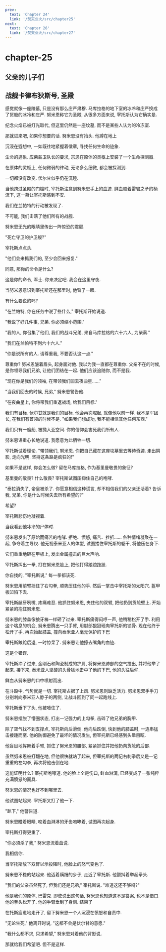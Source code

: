 ```yaml
---
prev:
  text: 'Chapter 24'
  link: '/焚天业火/src/chapter25'
next:
  text: 'Chapter 26'
  link: '/焚天业火/src/chapter27'
---
```


# chapter-25

## 父亲的儿子们

## 战舰卡律布狄斯号, 圣殿

感觉就像一座陵墓, 只是没有那么庄严肃穆. 马库拉格的地下室的冰冷和庄严换成了货舱的冰冷和庄严. 努米恩称它为圣殿, 从很多方面来说, 宰托斯认为它确实是.

纪念火焰已被灯光取代, 但这里仍然是一座坟墓, 而不是某些人认为的冷冻室.

那就进来吧, 如果你想要的话. 努米恩没有抬头. 他蹲在地上

沉浸在遐想中, 一如既往地紧握着徽章, 寻找任何生命的迹象.

生命的迹象. 应柴薪卫队长的要求, 宗恩在原体的灵柩上安装了一个生命探测器.

在原体的灵柩上, 任何微弱的律动, 无论多么细微, 都会被探测到.

一切都没有改变. 伏尔甘似乎仍在沉睡.

当他跨过圣殿的门槛时, 宰托斯注意到努米恩手上的血迹. 鲜血顺着雷岩之矛的柄流下, 这一幕让宰托斯感到不安.

我们在兰帕特的行动被发现了.

不可能, 我们击落了他们所有的战舰.

努米恩无光的眼睛里传出一阵惊恐的震颤.

"死亡守卫的护卫舰?"

宰托斯点点头.

"他们会来抓我们的, 至少会回来报复."

同意, 那你的命令是什么?

这是你的命令, 军士. 你来决定吧. 我会在这里守夜.

当努米恩意识到宰托斯还在那里时, 他瞥了一眼.

有什么要说的吗?

"在兰帕特, 你在任务中说了些什么," 宰托斯开始说道.

"我说了好几件事, 兄弟. 你必须缩小范围."

"我的人, 你召集了他们, 我们的战斗兄弟, 来自马库拉格的六十六人, 为柴薪."

"我们在兰帕特不到六十六人."

"你是说所有的人. 请尊重我, 不要否认这一点."

尊重你? 努米恩皱着眉头, 起身面对他. 我以为我一直都在尊重你. 父亲不在的时候, 是你领导我们兄弟, 让他们团结在一起. 他们应该追随你, 而不是我.

"现在你是我们的领袖, 在带领我们回去夜曲星......"

"当我们回去的时候, 兄弟," 努米恩警告他.

"在夜曲星上, 你将带我们重返战场, 给我们目标."

我们有目标. 伏尔甘就是我们的目标. 他会再次崛起, 就像他以前一样. 我不是军团长, 在我们有首领的时候不是. "如果我们想成功, 我不能相信其他任何东西."

我们只有一艘船, 被抛入亚空间. 你的信仰会害死我们所有人.

努米恩语重心长地说道. 我愿意为此牺牲一切.

宰托斯试着理论. "带领我们, 努米恩. 你把自己藏在这座坟墓里去等待奇迹. 走出阴影, 走向光明. 坚持这条路是疯狂的!"

如果不是这样, 你会怎么做? 留在马库拉格, 作为基里曼敬畏的象征?

基里曼的敬畏? 什么敬畏? 宰托斯试图压抑住自己的咆哮.

"泰拉消失了, 帝皇被杀了. 你愿意相信这种谎言, 却不相信我们的父亲还活着? 告诉我, 兄弟, 你是什么时候失去所有希望的?"

希望?

宰托斯悲伤地凝视着.

当我看到他冰冷的尸体时.

努米恩发出了原始而痛苦的咆哮. 拒绝、愤怒, 痛苦、挫折...... 各种情绪凝聚在一起, 争夺着主导权. 他无视泰米亚人的体型, 试图搂住宰托斯的躯干, 将他压在身下.

它们重重地砸在甲板上, 发出金属撞击的巨大声响.

宰托斯挥出一拳, 打在努米恩脸上, 把他打得踉踉跄跄.

你自找的, "宰托斯说," 每一拳都该死.

努米恩用前臂挡住了右勾拳, 顺势压住他的手. 然后一掌击中宰托斯的太阳穴. 盔甲板凹陷下去.

宰托斯龇牙咧嘴, 疼痛难忍. 他抓住努米恩, 夹住他的双臂, 把他扔到货舱壁上. 开始紧紧的抱住努米恩.

努米恩的膝盖像狼牙棒一样砸了过来. 宰托斯痛得闷哼一声, 他稍稍松开了手. 利用这个喘息的机会, 努米恩腾出一只手臂, 用肘部狠狠砸向宰托斯的锁骨. 现在他终于松开了手, 再次抬起膝盖, 撞向泰米亚人毫无保护的下巴

宰托斯踉跄后退, 一时惊呆了. 努米恩让他擦去嘴角的血迹.

这是个错误.

宰托斯冲了过来, 金刚石和陶瓷制成的护肩, 将努米恩肺部的空气撞出, 并将他举了起来. 接下来, 泰米亚人坚硬的头骨猛地击中了他的下巴, 他的头往后仰.

鲜血从努米恩的口中喷射而出.

在斗殴中, 气势就是一切. 宰托斯占据了上风. 努米恩则缺乏活力.  努米恩双手手刀分别刺向泰米亚人脖子的两侧, 让战斗回到了同一起跑线上.

宰托斯垂下了头, 他被噎住了.

努米恩摆脱了懵圈状态, 打出一记强力的上勾拳, 击碎了他兄弟的胸甲.

除了空气找不到支撑点, 宰托斯向后滑倒. 他向后跌倒, 快到他的膝盖时, 一连串猛击接踵而至. 他的防御避免了最坏的情况发生, 但宰托斯已经感到头晕目眩.

他盲目地挥舞着手臂, 抓住了努米恩的腰部, 紧紧抓住并把他扔向货舱的后部.

虽然努米恩被打翻在地, 但他很快就站了起来, 但宰托斯的两记右刺拳后又是一记重重的左勾拳, 再次将他击倒在地.

这能证明什么? 宰托斯咆哮道. 他的脸上全是伤口, 鲜血淋漓, 已经变成了一张纯粹充满愤怒的面具.

努米恩的情况也好不到哪里去.

他试图站起来. 宰托斯又打了他一下.

"趴下," 他警告道.

努米恩瞪着眼睛, 咬着血淋淋的牙齿咆哮着, 试图再次起身.

宰托斯打得更重了.

"你必须杀了我," 努米恩流着血说.

我相信你.

当宰托斯放下双臂以示投降时, 他脸上的怒气变色了.

努米恩不稳的站起来. 他迈着蹒跚的步子, 走近了宰托斯. 他颤抖着举起拳头.

"我们的父亲虽然死了, 但我们还是兄弟," 宰托斯说. "难道这还不够吗?"

他是我们的原体, 巴雷克. 即使说出这句话, 努米恩也知道这不是答案, 也不是借口. 他的拳头松开了. 他的手臂垂到了身侧. 结束了

在托斯疲惫地走开了, 留下努米恩一个人沉浸在愤怒和自责中.

"无论生死," 他离开时说, "这都不会是伏尔甘的意愿."

"我什么都不求, 只求希望," 努米恩对着他的背影说.

那就给我们希望吧. 但不是这样.
